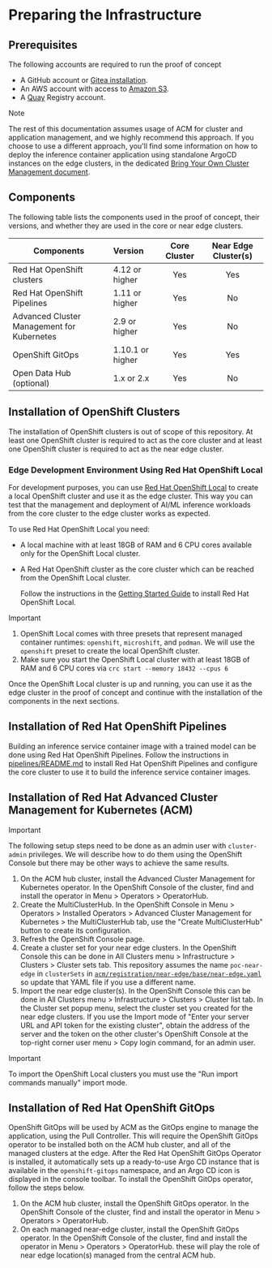 # Preparing the Infrastructure

## Prerequisites
The following accounts are required to run the proof of concept

- A GitHub account or [Gitea installation](gitea/README.md).
- An AWS account with access to [Amazon S3](https://s3.console.aws.amazon.com/).
- A [Quay](https://www.quay.io) Registry account.

> [!NOTE]
> The rest of this documentation assumes usage of ACM for cluster and application management, and we highly recommend
> this approach.
> If you choose to use a different approach, you'll find some information on how to deploy the inference container
> application using standalone ArgoCD instances on the edge clusters, in the dedicated
> [Bring Your Own Cluster Management document](./byo-mgmt-gitops.md).

## Components

The following table lists the components used in the proof of concept, their versions, and whether they are used in the
core or near edge clusters.

| Components                                      | Version          | Core Cluster | Near Edge Cluster(s) |
|-------------------------------------------------|:-----------------|:------------:|:--------------------:|
| Red Hat OpenShift clusters                      | 4.12 or higher   |     Yes      |         Yes          |
| Red Hat OpenShift Pipelines                     | 1.11 or higher   |     Yes      |          No          |
| Advanced Cluster Management for Kubernetes      | 2.9 or higher    |     Yes      |          No          |
| OpenShift GitOps                                | 1.10.1 or higher |     Yes      |         Yes          |
| Open Data Hub (optional)                        | 1.x or 2.x       |     Yes      |          No          |


## Installation of OpenShift Clusters

The installation of OpenShift clusters is out of scope of this repository. At least one OpenShift cluster is required to
act as the core cluster and at least one OpenShift cluster is required to act as the near edge cluster.

### Edge Development Environment Using Red Hat OpenShift Local

For development purposes, you can use [Red Hat OpenShift
Local](https://access.redhat.com/documentation/en-us/red_hat_openshift_local/2.32/html/getting_started_guide/index) to
create a local OpenShift cluster and use it as the edge cluster. This way you can test that the management and
deployment of AI/ML inference workloads from the core cluster to the edge cluster works as expected.

To use Red Hat OpenShift Local you need:
- A local machine with at least 18GB of RAM and 6 CPU cores available only for the OpenShift Local cluster.
- A Red Hat OpenShift cluster as the core cluster which can be reached from the OpenShift Local cluster.

  Follow the instructions in the [Getting Started Guide](https://access.redhat.com/documentation/en-us/red_hat_openshift_local/2.32/html/getting_started_guide/index) to install Red Hat OpenShift Local.

> [!IMPORTANT]
> 1. OpenShift Local comes with three presets that represent managed container runtimes: `openshift`, `microshift`, and
>    `podman`. We will use the `openshift` preset to create the local OpenShift cluster.
> 1. Make sure you start the OpenShift Local cluster with at least 18GB of RAM and 6 CPU cores via
>    `crc start --memory 18432 --cpus 6`

Once the OpenShift Local cluster is up and running, you can use it as the edge cluster in the proof of concept and
continue with the installation of the components in the next sections.

## Installation of Red Hat OpenShift Pipelines

Building an inference service container image with a trained model can be done using Red Hat OpenShift Pipelines. Follow
the instructions in [pipelines/README.md](../pipelines/README.md) to install Red Hat OpenShift Pipelines and configure
the core cluster to use it to build the inference service container images.

## Installation of Red Hat Advanced Cluster Management for Kubernetes (ACM)

> [!IMPORTANT]
> The following setup steps need to be done as an admin user with `cluster-admin` privileges.
We will describe how to do them using the OpenShift Console but there may be other ways to achieve the same results.

1. On the ACM hub cluster, install the Advanced Cluster Management for Kubernetes operator.
   In the OpenShift Console of the cluster, find and install the operator
   in Menu > Operators > OperatorHub.
1. Create the MultiClusterHub.
   In the OpenShift Console in Menu > Operators > Installed Operators > Advanced Cluster Management for Kubernetes >
   the MultiClusterHub tab, use the "Create MultiClusterHub" button to create its configuration.
1. Refresh the OpenShift Console page.
1. Create a cluster set for your near edge clusters.
   In the OpenShift Console this can be done in All Clusters menu > Infrastructure > Clusters > Cluster sets tab.
   This repository assumes the name `poc-near-edge` in `clusterSets`
   in [`acm/registration/near-edge/base/near-edge.yaml`](../acm/registration/near-edge/base/near-edge.yaml)
   so update that YAML file if you use a different name.
1. Import the near edge cluster(s).
   In the OpenShift Console this can be done in All Clusters menu > Infrastructure > Clusters > Cluster list tab.
   In the Cluster set popup menu, select the cluster set you created for the near edge clusters.
   If you use the Import mode of "Enter your server URL and API token for the existing cluster",
   obtain the address of the server and the token on the other cluster's OpenShift Console
   at the top-right corner user menu > Copy login command, for an admin user.

> [!IMPORTANT]
> To import the OpenShift Local clusters you must use the "Run import commands manually" import mode.

## Installation of Red Hat OpenShift GitOps

OpenShift GitOps will be used by ACM as the GitOps engine to manage the application, using the Pull Controller. This
will require the OpenShift GitOps operator to be installed both on the ACM hub cluster, and all of the managed clusters
at the edge. After the Red Hat OpenShift GitOps Operator is installed, it automatically sets up a ready-to-use Argo CD
instance that is available in the `openshift-gitops` namespace, and an Argo CD icon is displayed in the console toolbar.
To install the OpenShift GitOps operator, follow the steps below.

1. On the ACM hub cluster, install the OpenShift GitOps operator.
   In the OpenShift Console of the cluster, find and install the operator in Menu > Operators > OperatorHub.
1. On each managed near-edge cluster, install the OpenShift GitOps operator.
   In the OpenShift Console of the cluster, find and install the operator in Menu > Operators > OperatorHub.
   these will play the role of near edge location(s) managed from the central ACM hub.
